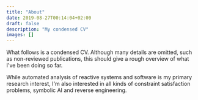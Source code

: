 ```yaml
---
title: "About"
date: 2019-08-27T00:14:04+02:00
draft: false
description: "My condensed CV"
images: []
---
```

What follows is a condensed CV. 
Although many details are omitted, such as non-reviewed publications, this should give a rough overview of what I've been doing so far.

While automated analysis of reactive systems and software is my primary research interest, I'm also interested in all kinds of constraint satisfaction problems, symbolic AI and reverse engineering.
